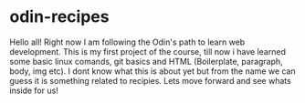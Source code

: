 # odin-recipes
Hello all! Right now I am following the Odin's path to learn web development. This is my first project of the course, till now i have learned some basic linux comands, git basics and HTML (Boilerplate, paragraph, body, img etc). I dont know what this is about yet but from the name we can guess it is something related to recipies. Lets move forward and see whats inside for us!
